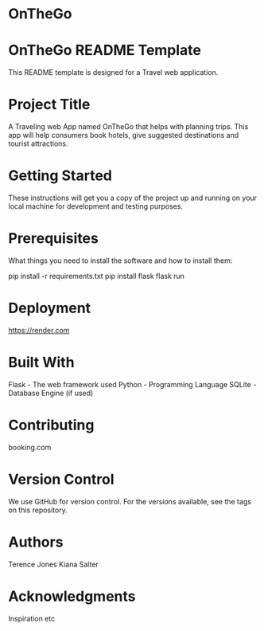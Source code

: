 # OnTheGo

# OnTheGo README Template
This README template is designed for a Travel web application. 

# Project Title
A Traveling web App named OnTheGo that helps with planning trips. This app will help consumers book hotels, give suggested destinations and tourist attractions.

# Getting Started
These instructions will get you a copy of the project up and running on your local machine for development and testing purposes.

# Prerequisites
What things you need to install the software and how to install them:

pip install -r requirements.txt
pip install flask
flask run

# Deployment

https://render.com

# Built With
Flask - The web framework used
Python - Programming Language
SQLite - Database Engine (if used)

# Contributing
booking.com


# Version Control
We use GitHub for version control. For the versions available, see the tags on this repository.

# Authors
Terence Jones
Kiana Salter


# Acknowledgments
Inspiration
etc
